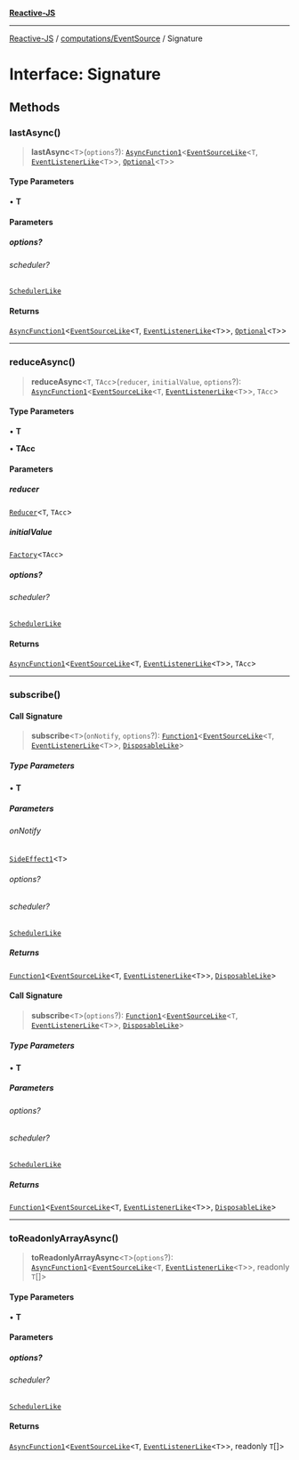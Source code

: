 [**Reactive-JS**](../../../README.md)

***

[Reactive-JS](../../../README.md) / [computations/EventSource](../README.md) / Signature

# Interface: Signature

## Methods

### lastAsync()

> **lastAsync**\<`T`\>(`options`?): [`AsyncFunction1`](../../../functions/type-aliases/AsyncFunction1.md)\<[`EventSourceLike`](../../interfaces/EventSourceLike.md)\<`T`, [`EventListenerLike`](../../../utils/interfaces/EventListenerLike.md)\<`T`\>\>, [`Optional`](../../../functions/type-aliases/Optional.md)\<`T`\>\>

#### Type Parameters

• **T**

#### Parameters

##### options?

###### scheduler?

[`SchedulerLike`](../../../utils/interfaces/SchedulerLike.md)

#### Returns

[`AsyncFunction1`](../../../functions/type-aliases/AsyncFunction1.md)\<[`EventSourceLike`](../../interfaces/EventSourceLike.md)\<`T`, [`EventListenerLike`](../../../utils/interfaces/EventListenerLike.md)\<`T`\>\>, [`Optional`](../../../functions/type-aliases/Optional.md)\<`T`\>\>

***

### reduceAsync()

> **reduceAsync**\<`T`, `TAcc`\>(`reducer`, `initialValue`, `options`?): [`AsyncFunction1`](../../../functions/type-aliases/AsyncFunction1.md)\<[`EventSourceLike`](../../interfaces/EventSourceLike.md)\<`T`, [`EventListenerLike`](../../../utils/interfaces/EventListenerLike.md)\<`T`\>\>, `TAcc`\>

#### Type Parameters

• **T**

• **TAcc**

#### Parameters

##### reducer

[`Reducer`](../../../functions/type-aliases/Reducer.md)\<`T`, `TAcc`\>

##### initialValue

[`Factory`](../../../functions/type-aliases/Factory.md)\<`TAcc`\>

##### options?

###### scheduler?

[`SchedulerLike`](../../../utils/interfaces/SchedulerLike.md)

#### Returns

[`AsyncFunction1`](../../../functions/type-aliases/AsyncFunction1.md)\<[`EventSourceLike`](../../interfaces/EventSourceLike.md)\<`T`, [`EventListenerLike`](../../../utils/interfaces/EventListenerLike.md)\<`T`\>\>, `TAcc`\>

***

### subscribe()

#### Call Signature

> **subscribe**\<`T`\>(`onNotify`, `options`?): [`Function1`](../../../functions/type-aliases/Function1.md)\<[`EventSourceLike`](../../interfaces/EventSourceLike.md)\<`T`, [`EventListenerLike`](../../../utils/interfaces/EventListenerLike.md)\<`T`\>\>, [`DisposableLike`](../../../utils/interfaces/DisposableLike.md)\>

##### Type Parameters

• **T**

##### Parameters

###### onNotify

[`SideEffect1`](../../../functions/type-aliases/SideEffect1.md)\<`T`\>

###### options?

###### scheduler?

[`SchedulerLike`](../../../utils/interfaces/SchedulerLike.md)

##### Returns

[`Function1`](../../../functions/type-aliases/Function1.md)\<[`EventSourceLike`](../../interfaces/EventSourceLike.md)\<`T`, [`EventListenerLike`](../../../utils/interfaces/EventListenerLike.md)\<`T`\>\>, [`DisposableLike`](../../../utils/interfaces/DisposableLike.md)\>

#### Call Signature

> **subscribe**\<`T`\>(`options`?): [`Function1`](../../../functions/type-aliases/Function1.md)\<[`EventSourceLike`](../../interfaces/EventSourceLike.md)\<`T`, [`EventListenerLike`](../../../utils/interfaces/EventListenerLike.md)\<`T`\>\>, [`DisposableLike`](../../../utils/interfaces/DisposableLike.md)\>

##### Type Parameters

• **T**

##### Parameters

###### options?

###### scheduler?

[`SchedulerLike`](../../../utils/interfaces/SchedulerLike.md)

##### Returns

[`Function1`](../../../functions/type-aliases/Function1.md)\<[`EventSourceLike`](../../interfaces/EventSourceLike.md)\<`T`, [`EventListenerLike`](../../../utils/interfaces/EventListenerLike.md)\<`T`\>\>, [`DisposableLike`](../../../utils/interfaces/DisposableLike.md)\>

***

### toReadonlyArrayAsync()

> **toReadonlyArrayAsync**\<`T`\>(`options`?): [`AsyncFunction1`](../../../functions/type-aliases/AsyncFunction1.md)\<[`EventSourceLike`](../../interfaces/EventSourceLike.md)\<`T`, [`EventListenerLike`](../../../utils/interfaces/EventListenerLike.md)\<`T`\>\>, readonly `T`[]\>

#### Type Parameters

• **T**

#### Parameters

##### options?

###### scheduler?

[`SchedulerLike`](../../../utils/interfaces/SchedulerLike.md)

#### Returns

[`AsyncFunction1`](../../../functions/type-aliases/AsyncFunction1.md)\<[`EventSourceLike`](../../interfaces/EventSourceLike.md)\<`T`, [`EventListenerLike`](../../../utils/interfaces/EventListenerLike.md)\<`T`\>\>, readonly `T`[]\>
